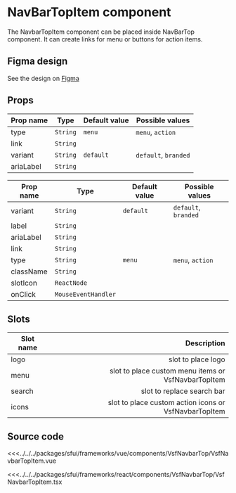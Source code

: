 #  NavBarTopItem component

The NavbarTopItem component can be placed inside NavBarTop component. It can create links for menu or buttons for action items.

## Figma design

See the design on [Figma](https://www.figma.com/file/CWOkbpne0tDpSenT4ZEUTQ/%F0%9F%9B%A0-SFUI-2.0-%7C-Development?node-id=11378%3A17321)

## Props
<!-- vue -->

| Prop name | Type      | Default value | Possible values      |
| --------- | --------- | ------------- | ---------------      |
| type      | `String`  | `menu`        | `menu`, `action`     |
| link      | `String`  |               |                      |
| variant   | `String`  |  `default`    |`default`, `branded`  | 
| ariaLabel | `String`  |               |                      |

<!-- end vue -->


<!-- react -->

| Prop name | Type                | Default value | Possible values      |
| --------- | ------------------- | ------------- | ---------------      |
| variant   | `String`        |      `default`   |`default`, `branded`   |  
| label     | `String`            |               |                      |
| ariaLabel | `String`            |               |                      |
| link      | `String`            |               |                      |
| type      | `String`             | `menu`        | `menu`, `action`    |
| className | `String`            |               |                      |
| slotIcon  | `ReactNode`         |               |                      |
| onClick   | `MouseEventHandler` |               |                      |

<!-- end react -->
  

## Slots

<!-- react -->

<!-- end react -->

<!-- vue -->
| Slot name     |            Description                                      |
| ---------     | -------------------------------:                            |
|    logo       |    slot to place logo                                       |
|    menu       |    slot to place custom menu items or VsfNavbarTopItem      |
|    search     |    slot to replace search bar                               |
|    icons      |    slot to place custom action icons or VsfNavbarTopItem    |

<!-- end vue -->


## Source code

<!-- vue -->
<<<../../../packages/sfui/frameworks/vue/components/VsfNavbarTop/VsfNavbarTopItem.vue
<!-- end vue -->
<!-- react -->
<<<../../../packages/sfui/frameworks/react/components/VsfNavbarTop/VsfNavbarTopItem.tsx
<!-- end react -->
